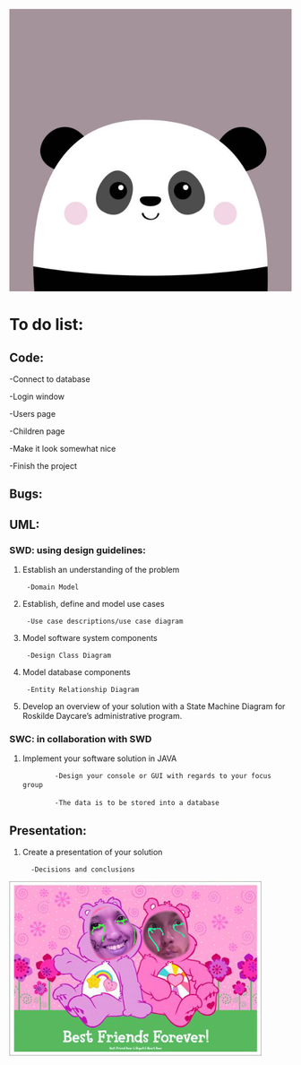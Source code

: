 ![Oh_noo](https://github.com/KingAlistair/RoskildeDayCare/blob/main/images/panda.jpg?raw=true=250x250)



# To do list:

## Code: 

-Connect to database

-Login window

-Users page

-Children page

-Make it look somewhat nice

-Finish the project


## Bugs:




## UML: 

### SWD: using design guidelines:

1. Establish an understanding of the problem
        
        -Domain Model
        
2. Establish, define and model use cases
    
        -Use case descriptions/use case diagram

3. Model software system components

        -Design Class Diagram

4. Model database components
    
        -Entity Relationship Diagram

5. Develop an overview of your solution with a State Machine Diagram for Roskilde Daycare’s administrative program.  


### SWC: in collaboration with SWD

1. Implement your software solution in JAVA

               -Design your console or GUI with regards to your focus group
                
               -The data is to be stored into a database
  

## Presentation:

1. Create a presentation of your solution

         -Decisions and conclusions
 
 
 ![Oh_noo](https://github.com/KingAlistair/RoskildeDayCare/blob/main/images/bff.jpg?raw=true)
